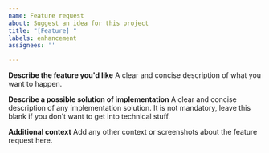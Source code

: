 ```yaml
---
name: Feature request
about: Suggest an idea for this project
title: "[Feature] "
labels: enhancement
assignees: ''

---
```


**Describe the feature you'd like**
A clear and concise description of what you want to happen.

**Describe a possible solution of implementation**
A clear and concise description of any implementation solution. It is not mandatory, leave this blank if you don't want to get into technical stuff.

**Additional context**
Add any other context or screenshots about the feature request here.
